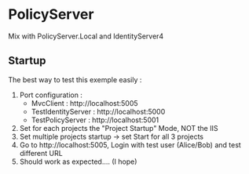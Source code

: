 # PolicyServer
Mix with PolicyServer.Local and IdentityServer4

## Startup
The best way to test this exemple easily :

1. Port configuration :
    - MvcClient : http://localhost:5005
    - TestIdentityServer : http://localhost:5000
    - TestPolicyServer : http://localhost:5001
2. Set for each projects the "Project Startup" Mode, NOT the IIS
3. Set multiple projects startup -> set Start for all 3 projects
4. Go to http://localhost:5005, Login with test user (Alice/Bob) and test different URL
5. Should work as expected.... (I hope)